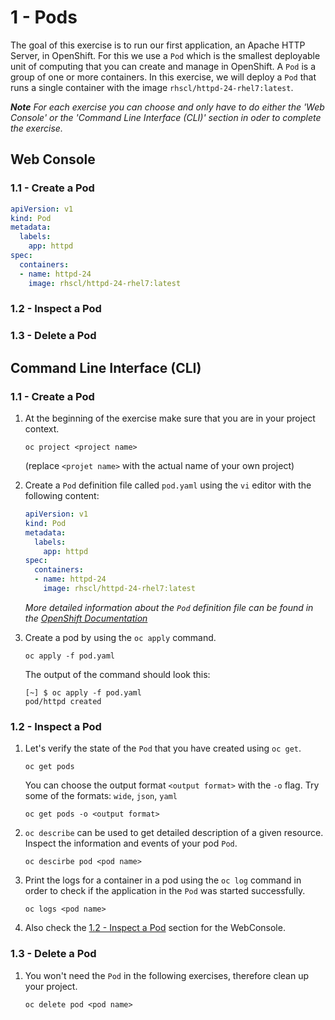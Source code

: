 # 1 - Pods
The goal of this exercise is to run our first application, an Apache HTTP Server, in OpenShift.
For this we use a `Pod` which is the smallest deployable unit of computing that you can create 
and manage in OpenShift. A `Pod` is a group of one or more containers. In this exercise, we will
deploy a `Pod` that runs a single container with the image `rhscl/httpd-24-rhel7:latest`.

_**Note** For each exercise you can choose and only have to do either the 'Web Console' or the 'Command Line 
Interface (CLI)' section in oder to complete the exercise._

## Web Console

### 1.1 - Create a Pod
```yaml
apiVersion: v1
kind: Pod
metadata:
  labels:
    app: httpd
spec:
  containers:
  - name: httpd-24
    image: rhscl/httpd-24-rhel7:latest
```

### 1.2 - Inspect a Pod
### 1.3 - Delete a Pod

## Command Line Interface (CLI)
### 1.1 - Create a Pod
1. At the beginning of the exercise make sure that you are in your project context. 
    ```
    oc project <project name> 
    ```
   (replace `<projet name>` with the actual name of your own project)
2. Create a `Pod` definition file called `pod.yaml` using the `vi` editor with the following content:
    ```yaml
    apiVersion: v1
    kind: Pod
    metadata:
      labels:
        app: httpd
    spec:
      containers:
      - name: httpd-24
        image: rhscl/httpd-24-rhel7:latest
    ```
   _More detailed information about the `Pod` definition file  can be found in the
   [OpenShift Documentation](https://docs.openshift.com/container-platform/4.5/nodes/pods/nodes-pods-using.html#nodes-pods-using-example_nodes-pods-using-ssy)_
   
3. Create a pod by using the `oc apply` command.
    ```
    oc apply -f pod.yaml
    ```
   The output of the command should look this:
   ```
   [~] $ oc apply -f pod.yaml
   pod/httpd created
    ```

### 1.2 - Inspect a Pod
1. Let's verify the state of the `Pod` that you have created using `oc get`.
    ```
    oc get pods 
    ```
    You can choose the output format `<output format>` with the `-o` flag. 
    Try some of the formats: `wide`, `json`, `yaml`
    ```
    oc get pods -o <output format>
    ```
2. `oc describe` can be used to get detailed description of a given resource. 
    Inspect the information and events of your pod `Pod`.
    ```
    oc descirbe pod <pod name>
    ```
3.  Print the logs for a container in a pod using the `oc log` command
    in order to check if the application in the `Pod` was started successfully.
    ```
    oc logs <pod name>
    ```
4. Also check the [1.2 - Inspect a Pod](#12---inspect-a-pod) section for the WebConsole.

### 1.3 - Delete a Pod
1. You won't need the `Pod` in the following exercises, therefore clean up your project.
    ```
    oc delete pod <pod name>
    ```